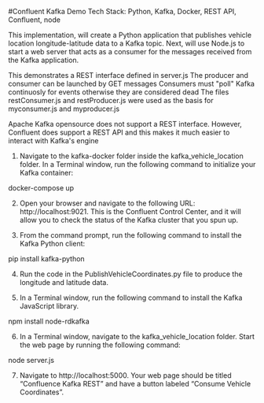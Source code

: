 #Confluent Kafka Demo
Tech Stack: Python, Kafka, Docker, REST API, Confluent, node

This implementation, will create a Python application that publishes vehicle location longitude-latitude data to a Kafka topic. Next, will use Node.js to start a web server that acts as a consumer for the messages received from the Kafka application.

This demonstrates a REST interface defined in server.js
The producer and consumer can be launched by GET messages
Consumers must "poll" Kafka continuosly for events
otherwise they are considered dead
The files restConsumer.js and restProducer.js were used as the basis for myconsumer.js and myproducer.js

Apache Kafka opensource does not support a REST interface. However, Confluent does support a REST API and this makes it much easier to interact with Kafka's engine


1. Navigate to the kafka-docker folder inside the kafka_vehicle_location folder. In a Terminal window, run the following command to initialize your Kafka container:

docker-compose up

2. Open your browser and navigate to the following URL: http://localhost:9021. This is the Confluent Control Center, and it will allow you to check the status of the Kafka cluster that you spun up.

3. From the command prompt, run the following command to install the Kafka Python client:

pip install kafka-python

4. Run the code in the PublishVehicleCoordinates.py file to produce the longitude and latitude data.

5. In a Terminal window, run the following command to install the Kafka JavaScript library.

npm install node-rdkafka

6. In a Terminal window, navigate to the kafka_vehicle_location folder. Start the web page by running the following command:

node server.js

7. Navigate to http://localhost:5000. Your web page should be titled “Confluence Kafka REST” and have a button labeled “Consume Vehicle Coordinates”.

